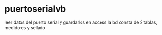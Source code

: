# puertoserialvb
leer datos del puerto serial y guardarlos en access
la bd consta de 2 tablas, medidores y sellado
